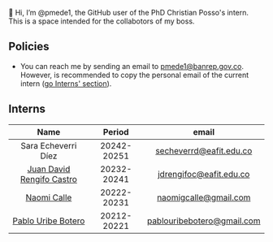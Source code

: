
👋 Hi, I’m @pmede1, the GitHub user of the PhD Christian Posso's intern. This is a space intended for the collabotors of my boss.

## Policies
- You can reach me by sending an email to pmede1@banrep.gov.co. However, is recommended to copy the personal email of the current intern ([go Interns' section](#Interns)).

## Interns
| Name                                                            | Period          | email                        |
| :-------------------------------------------------------------: | :-------------: | :--------------------------: |
| Sara Echeverri Díez                                             |   20242-20251   | secheverrd@eafit.edu.co      |
| [Juan David Rengifo Castro](https://github.com/jdrengifoc)      |   20232-20241   | jdrengifoc@eafit.edu.co      |
| [Naomi Calle](https://github.com/NaomiCalle)                    |   20222-20231   | naomigcalle@gmail.com        |
| [Pablo Uribe Botero](https://github.com/PabloUribeB)            |   20212-20221   | pablouribebotero@gmail.com   |
